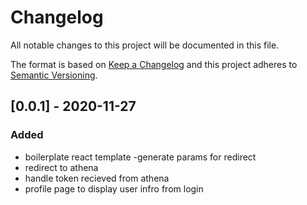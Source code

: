 # Changelog

All notable changes to this project will be documented in this file.

The format is based on [Keep a Changelog](http://keepachangelog.com/en/1.0.0/)
and this project adheres to [Semantic Versioning](http://semver.org/spec/v2.0.0.html).

## [0.0.1] - 2020-11-27

### Added

- boilerplate react template
  -generate params for redirect
- redirect to athena
- handle token recieved from athena
- profile page to display user infro from login
